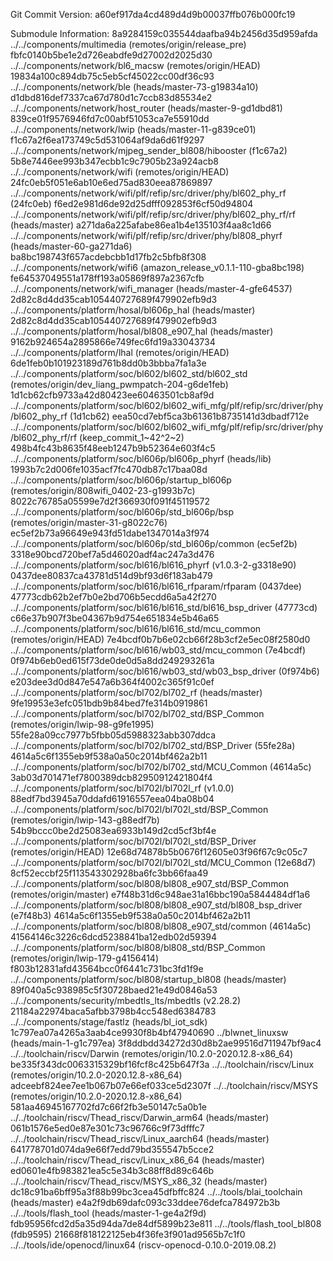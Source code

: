 Git Commit Version: a60ef917da4cd489d4d9b00037ffb076b000fc19

Submodule Information:
 8a9284159c035544daafba94b2456d35d959afda ../../components/multimedia (remotes/origin/release_pre)
 fbfc0140b5be1e2d726eabdfe9d27002d2025d30 ../../components/network/bl6_macsw (remotes/origin/HEAD)
 19834a100c894db75c5eb5cf45022cc00df36c93 ../../components/network/ble (heads/master-73-g19834a10)
 d1dbd816def7337ca67d780d1c7ccb83d85534e2 ../../components/network/host_router (heads/master-9-gd1dbd81)
 839ce01f9576946fd7c00abf51053ca7e55910dd ../../components/network/lwip (heads/master-11-g839ce01)
 f1c67a2f6ea173749c5d531064af9da6d61f9297 ../../components/network/mjpeg_sender_bl808/hibooster (f1c67a2)
 5b8e7446ee993b347ecbb1c9c7905b23a924acb8 ../../components/network/wifi (remotes/origin/HEAD)
 24fc0eb5f051e6ab10e6ed75ad830eea87869897 ../../components/network/wifi/plf/refip/src/driver/phy/bl602_phy_rf (24fc0eb)
 f6ed2e981d6de92d25dfff092853f6cf50d94804 ../../components/network/wifi/plf/refip/src/driver/phy/bl602_phy_rf/rf (heads/master)
 a271da6a225afabe86ea1b4e135103f4aa8c1d66 ../../components/network/wifi/plf/refip/src/driver/phy/bl808_phyrf (heads/master-60-ga271da6)
 ba8bc198743f657acdebcbb1d17fb2c5bfb8f308 ../../components/network/wifi6 (amazon_release_v0.1.1-110-gba8bc198)
 fe64537049551a178ff193a05869f897a2367cfb ../../components/network/wifi_manager (heads/master-4-gfe64537)
 2d82c8d4dd35cab105440727689f479902efb9d3 ../../components/platform/hosal/bl606p_hal (heads/master)
 2d82c8d4dd35cab105440727689f479902efb9d3 ../../components/platform/hosal/bl808_e907_hal (heads/master)
 9162b924654a2895866e749fec6fd19a33043734 ../../components/platform/lhal (remotes/origin/HEAD)
 6de1feb0b101923189d761b8dd0b3bbba7fa1a3e ../../components/platform/soc/bl602/bl602_std/bl602_std (remotes/origin/dev_liang_pwmpatch-204-g6de1feb)
 1d1cb62cfb9733a42d80423ee60463501cb8af9d ../../components/platform/soc/bl602/bl602_wifi_mfg/plf/refip/src/driver/phy/bl602_phy_rf (1d1cb62)
 eea50cd7ebf5ca3b61361b8735141d3dbadf712e ../../components/platform/soc/bl602/bl602_wifi_mfg/plf/refip/src/driver/phy/bl602_phy_rf/rf (keep_commit_1~42^2~2)
 498b4fc43b8635f48eeb1247b9b52364e603f4c5 ../../components/platform/soc/bl606p/bl606p_phyrf (heads/lib)
 1993b7c2d006fe1035acf7fc470db87c17baa08d ../../components/platform/soc/bl606p/startup_bl606p (remotes/origin/808wifi_0402-23-g1993b7c)
 8022c76785a05599e7d2f366930f091f45119572 ../../components/platform/soc/bl606p/std_bl606p/bsp (remotes/origin/master-31-g8022c76)
 ec5ef2b73a96649e943fd51dabe1347014a3f974 ../../components/platform/soc/bl606p/std_bl606p/common (ec5ef2b)
 3318e90bcd720bef7a5d46020adf4ac247a3d476 ../../components/platform/soc/bl616/bl616_phyrf (v1.0.3-2-g3318e90)
 0437dee80837ca43781d514d9bf93d6f183ab479 ../../components/platform/soc/bl616/bl616_rfparam/rfparam (0437dee)
 47773cdb62b2ef7b0e2bd706b5ecdd6a5a42f270 ../../components/platform/soc/bl616/bl616_std/bl616_bsp_driver (47773cd)
 c66e37b907f3be04367b9d754e651834e5b46a65 ../../components/platform/soc/bl616/bl616_std/mcu_common (remotes/origin/HEAD)
 7e4bcdf0b7b6e02cb66f28b3cf2e5ec08f2580d0 ../../components/platform/soc/bl616/wb03_std/mcu_common (7e4bcdf)
 0f974b6eb0ed615f73de0de0d5a8dd249293261a ../../components/platform/soc/bl616/wb03_std/wb03_bsp_driver (0f974b6)
 e203dee3d0d847e547a6b364f4002c365f91c0ef ../../components/platform/soc/bl702/bl702_rf (heads/master)
 9fe19953e3efc051bdb9b84bed7fe314b0919861 ../../components/platform/soc/bl702/bl702_std/BSP_Common (remotes/origin/lwip-98-g9fe1995)
 55fe28a09cc7977b5fbb05d5988323abb307ddca ../../components/platform/soc/bl702/bl702_std/BSP_Driver (55fe28a)
 4614a5c6f1355eb9f538a0a50c2014bf462a2b11 ../../components/platform/soc/bl702/bl702_std/MCU_Common (4614a5c)
 3ab03d701471ef7800389dcb82950912421804f4 ../../components/platform/soc/bl702l/bl702l_rf (v1.0.0)
 88edf7bd3945a70ddafd61916557eea04ba08b04 ../../components/platform/soc/bl702l/bl702l_std/BSP_Common (remotes/origin/lwip-143-g88edf7b)
 54b9bccc0be2d25083ea6933b149d2cd5cf3bf4e ../../components/platform/soc/bl702l/bl702l_std/BSP_Driver (remotes/origin/HEAD)
 12e68d74878b5b0676f12605e03f96f67c9c05c7 ../../components/platform/soc/bl702l/bl702l_std/MCU_Common (12e68d7)
 8cf52eccbf25f113543302928ba6fc3bb66faa49 ../../components/platform/soc/bl808/bl808_e907_std/BSP_Common (remotes/origin/master)
 e7f48b31d6c948ae31a16bbc190a5844484df1a6 ../../components/platform/soc/bl808/bl808_e907_std/bl808_bsp_driver (e7f48b3)
 4614a5c6f1355eb9f538a0a50c2014bf462a2b11 ../../components/platform/soc/bl808/bl808_e907_std/common (4614a5c)
 41564146c3226c6dcd5238841ba12edb02d59394 ../../components/platform/soc/bl808/bl808_std/BSP_Common (remotes/origin/lwip-179-g4156414)
 f803b12831afd43564bcc0f6441c731bc3fd1f9e ../../components/platform/soc/bl808/startup_bl808 (heads/master)
 89f040a5c938985c5f30728baed21e49d0846a53 ../../components/security/mbedtls_lts/mbedtls (v2.28.2)
 21184a22974baca5afbb3798b4cc548ed6384783 ../../components/stage/fastlz (heads/bl_iot_sdk)
 1c797ea07a4265a3aab4ce9930f8b4bf47940690 ../blwnet_linuxsw (heads/main-1-g1c797ea)
 3f8ddbdd34272d30d8b2ae99516d711947bf9ac4 ../../toolchain/riscv/Darwin (remotes/origin/10.2.0-2020.12.8-x86_64)
 be335f343dc0063315329bf16fcf8c425b647f3a ../../toolchain/riscv/Linux (remotes/origin/10.2.0-2020.12.8-x86_64)
 adceebf824ee7ee1b067b07e66ef033ce5d2307f ../../toolchain/riscv/MSYS (remotes/origin/10.2.0-2020.12.8-x86_64)
 581aa46945167702fd7c66f2fb3e50147c5a0b1e ../../toolchain/riscv/Thead_riscv/Darwin_arm64 (heads/master)
 061b1576e5ed0e87e301c73c96766c9f73dfffc7 ../../toolchain/riscv/Thead_riscv/Linux_aarch64 (heads/master)
 641778701d074da9e66f7edd79bd355547b5cce2 ../../toolchain/riscv/Thead_riscv/Linux_x86_64 (heads/master)
 ed0601e4fb983821ea5c5e34b3c88ff8d89c646b ../../toolchain/riscv/Thead_riscv/MSYS_x86_32 (heads/master)
 dc18c91ba6bff95a3f88b99bc3cea45dfbffc824 ../../tools/blai_toolchain (heads/master)
 e4a2f9db69dafc093c33ddee76defca784972b3b ../../tools/flash_tool (heads/master-1-ge4a2f9d)
 fdb95956fcd2d5a35d94da7de84df5899b23e811 ../../tools/flash_tool_bl808 (fdb9595)
 21668f818122125eb4f36fe3f901ad9565b7c1f0 ../../tools/ide/openocd/linux64 (riscv-openocd-0.10.0-2019.08.2)

